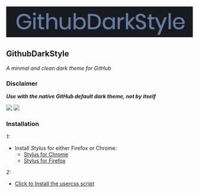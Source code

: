 <p align="center">
  <img src="assets/gds.png" />
</p>

## GithubDarkStyle

_A minmal and clean dark theme for GitHub_

### Disclaimer

**_Use with the native GitHub default dark theme, not by itself_**

![](assets/profile-screenshot.png)
![](assets/org-screenshot.png)

### Installation

*1:*

- Install *Stylus* for either Firefox or Chrome:
  * [Stylus for Chrome](https://chrome.google.com/webstore/detail/stylus/clngdbkpkpeebahjckkjfobafhncgmne?hl=en)
  * [Stylus for Firefox](https://addons.mozilla.org/en-US/firefox/addon/styl-us/)  

*2:*

- [Click to  Install the usercss script](https://raw.githubusercontent.com/brian6932/GithubDarkStyle/master/styles/githubDarkStyle.user.css)
